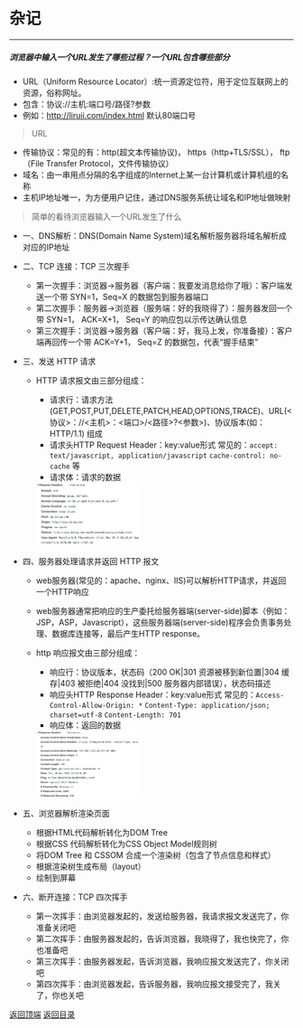 # 杂记
------

##### 浏览器中输入一个URL发生了哪些过程？一个URL包含哪些部分

* URL（Uniform Resource Locator）:统一资源定位符，用于定位互联网上的资源，俗称网址。
* 包含：协议://主机:端口号/路径?参数
* 例如：http://liruii.com/index.html 默认80端口号

>URL

* 传输协议：常见的有：http(超文本传输协议)， https（http+TLS/SSL）， ftp（File Transfer Protocol，文件传输协议） 
* 域名：由一串用点分隔的名字组成的Internet上某一台计算机或计算机组的名称
* 主机IP地址唯一，为方便用户记住，通过DNS服务系统让域名和IP地址做映射

>简单的看待浏览器输入一个URL发生了什么

* 一、DNS解析：DNS(Domain Name System)域名解析服务器将域名解析成对应的IP地址
* 二、TCP 连接：TCP 三次握手 
    * 第一次握手：浏览器->服务器（客户端：我要发消息给你了哦）：客户端发送一个带 SYN=1，Seq=X 的数据包到服务器端口
    * 第二次握手：服务器->浏览器（服务端：好的我晓得了）：服务器发回一个带 SYN=1， ACK=X+1， Seq=Y 的响应包以示传达确认信息
    * 第三次握手：浏览器->服务器（客户端：好，我马上发，你准备接）：客户端再回传一个带 ACK=Y+1， Seq=Z 的数据包，代表“握手结束”
* 三、发送 HTTP 请求
    * HTTP 请求报文由三部分组成：
        * 请求行：请求方法(GET,POST,PUT,DELETE,PATCH,HEAD,OPTIONS,TRACE)、URL(<协议>：//<主机>：<端口>/<路径>?<参数>)、协议版本(如：HTTP/1.1) 组成
        * 请求头HTTP Request Header：key:value形式 常见的：`accept: text/javascript, application/javascript` `cache-control: no-cache` 等
        * 请求体：请求的数据
        
        <img src="./images/http_request_header.png" width="40%"/>

* 四、服务器处理请求并返回 HTTP 报文
    * web服务器(常见的：apache、nginx、IIS)可以解析HTTP请求，并返回一个HTTP响应
    * web服务器通常把响应的生产委托给服务器端(server-side)脚本（例如：JSP，ASP，Javascript），这些服务器端(server-side)程序会负责事务处理、数据库连接等，最后产生HTTP response。
    * http 响应报文由三部分组成：
        * 响应行：协议版本，状态码（200 OK|301 资源被移到新位置|304 缓存|403 被拒绝|404 没找到|500 服务器内部错误），状态码描述
        * 响应头HTTP Response Header：key:value形式 常见的：`Access-Control-Allow-Origin: *` `Content-Type: application/json; charset=utf-8` `Content-Length: 701`
        * 响应体：返回的数据
        
        <img src="./images/http_response_header.png" width="40%"/>

* 五、浏览器解析渲染页面
    * 根据HTML代码解析转化为DOM Tree
    * 根据CSS 代码解析转化为CSS Object Model规则树
    * 将DOM Tree 和 CSSOM 合成一个渲染树（包含了节点信息和样式）
    * 根据渲染树生成布局（layout）
    * 绘制到屏幕
* 六、断开连接：TCP 四次挥手
    * 第一次挥手：由浏览器发起的，发送给服务器，我请求报文发送完了，你准备关闭吧
    * 第二次挥手：由服务器发起的，告诉浏览器，我晓得了，我也快完了，你也准备吧
    * 第三次挥手：由服务器发起，告诉浏览器，我响应报文发送完了，你关闭吧
    * 第四次挥手：由浏览器发起，告诉服务器，我响应报文接受完了，我关了，你也关吧


[返回顶端](#杂记) [返回目录](../README.md)